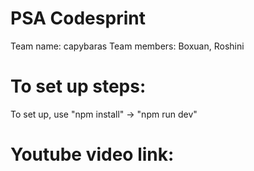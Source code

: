 # PSA Codesprint
Team name: capybaras
Team members: Boxuan, Roshini

# To set up steps:
To set up, use "npm install" -> "npm run dev"

# Youtube video link: 
